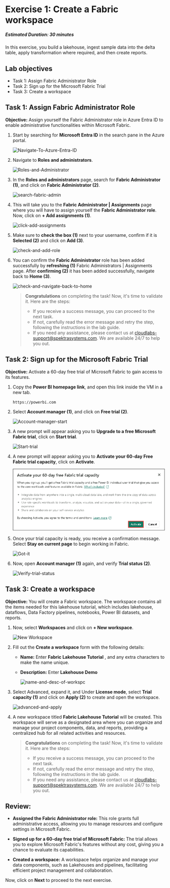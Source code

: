 # Exercise 1: Create a Fabric workspace

##### **Estimated Duration: 30 minutes**

In this exercise, you build a lakehouse, ingest sample data into the delta table, apply transformation where required, and then create reports.

## Lab objectives

- Task 1: Assign Fabric Administrator Role
- Task 2: Sign up for the Microsoft Fabric Trial
- Task 3: Create a workspace

## Task 1: Assign Fabric Administrator Role

**Objective:** Assign yourself the Fabric Administrator role in Azure Entra ID to enable administrative functionalities within Microsoft Fabric.

1. Start by searching for **Microsoft Entra ID** in the search pane in the Azure portal.

   ![Navigate-To-Azure-Entra-ID](../media/08/Entra_ID.png)

2. Navigate to **Roles and administrators**.

   ![Roles-and-Administrator](../media/08/EntraID-2.png)

3. In the **Roles and administrators** page, search for **Fabric Administrator (1)**, and click on **Fabric Administrator (2)**.

   ![search-fabric-admin](../media/08/EntraID-3.png)

4. This will take you to the **Fabric Administrator | Assignments** page where you will have to assign yourself the **Fabric Administrator role**. Now, click on **+ Add assignments (1)**.

   ![click-add-assignments](../media/08/04.png) 

5. Make sure to **check the box (1)** next to your username, confirm if it is **Selected (2)** and click on **Add (3)**.

   ![check-and-add-role](../media/08/05.png) 

6. You can confirm the **Fabric Administrator** role has been added successfully by **refreshing (1)** Fabric Administrators | Assignments page. After **confirming (2)** it has been added successfully, navigate back to **Home (3)**.

   ![check-and-navigate-back-to-home](../media/08/06.png) 

   > **Congratulations** on completing the task! Now, it's time to validate it. Here are the steps:
   > - If you receive a success message, you can proceed to the next task.
   > - If not, carefully read the error message and retry the step, following the instructions in the lab guide. 
   > - If you need any assistance, please contact us at cloudlabs-support@spektrasystems.com. We are available 24/7 to help you out.
 
   <validation step="646c53c0-2102-4fa3-84fd-a726b7b0cfff" />

## Task 2: Sign up for the Microsoft Fabric Trial

**Objective:** Activate a 60-day free trial of Microsoft Fabric to gain access to its features.

1. Copy the **Power BI homepage link**, and open this link inside the VM in a new tab.

   ```
   https://powerbi.com
   ```

2. Select **Account manager (1)**, and click on **Free trial (2)**.

   ![Account-manager-start](../media/08/midp-new-license-01.png)  

3. A new prompt will appear asking you to **Upgrade to a free Microsoft Fabric trial**, click on **Start trial**.

   ![Start-trial](../media/08/08.png)

1. A new prompt will appear asking you to **Activate your 60-day Free Fabric trial capacity**, click on **Activate**.

   ![Got-it](../media/221124(1).png)

5. Once your trial capacity is ready, you receive a confirmation message. Select **Stay on current page** to begin working in Fabric.

   ![Got-it](../media/fabricworkspace-exercise1-fabric.png) 

6. Now, open **Account manager (1)** again, and verify **Trial status (2)**.

   ![Verify-trial-status](../media/08/10.png)

## Task 3: Create a workspace

**Objective:** You will create a Fabric workspace. The workspace contains all the items needed for this lakehouse tutorial, which includes lakehouse, dataflows, Data Factory pipelines, notebooks, Power BI datasets, and reports.

1. Now, select **Workspaces** and click on **+ New workspace**.

   ![New Workspace](../media/08/11.png) 

2. Fill out the **Create a workspace** form with the following details:

   - **Name:** Enter **Fabric Lakehouse Tutorial** **<inject key="DeploymentID" enableCopy="false" />**, and any extra characters to make the name unique.

   - **Description:** Enter **Lakehouse Demo**

      ![name-and-desc-of-workspc](../media/08/12.png) 

4. Select Advanced, expand it, and Under **License mode**, select **Trial capacity (1)** and click on **Apply (2)** to create and open the workspace.

   ![advanced-and-apply](../media/08/13.png)

5. A new workspace titled **Fabric Lakehouse Tutorial** **<inject key="DeploymentID" enableCopy="false" />** will be created. This workspace will serve as a designated area where you can organize and manage your project components, data, and reports, providing a centralized hub for all related activities and resources.

   > **Congratulations** on completing the task! Now, it's time to validate it. Here are the steps:
   > - If you receive a success message, you can proceed to the next task.
   > - If not, carefully read the error message and retry the step, following the instructions in the lab guide. 
   > - If you need any assistance, please contact us at cloudlabs-support@spektrasystems.com. We are available 24/7 to help you out.
 
   <validation step="e075f8d4-19b3-4992-9f58-df7a6b94d338" />

## Review:

- **Assigned the Fabric Administrator role:** This role grants full administrative access, allowing you to manage resources and configure settings in Microsoft Fabric.

- **Signed up for a 60-day free trial of Microsoft Fabric:** The trial allows you to explore Microsoft Fabric's features without any cost, giving you a chance to evaluate its capabilities.

- **Created a workspace:** A workspace helps organize and manage your data components, such as Lakehouses and pipelines, facilitating efficient project management and collaboration.

Now, click on **Next** to proceed to the next exercise.
